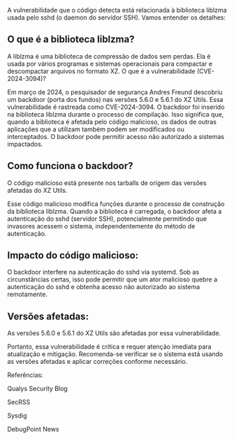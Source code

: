 A vulnerabilidade que o código detecta está relacionada à biblioteca liblzma usada pelo sshd (o daemon do servidor SSH). Vamos entender os detalhes:

## O que é a biblioteca liblzma?
A liblzma é uma biblioteca de compressão de dados sem perdas. Ela é usada por vários programas e sistemas operacionais para compactar e descompactar arquivos no formato XZ.
O que é a vulnerabilidade (CVE-2024-3094)?

Em março de 2024, o pesquisador de segurança Andres Freund descobriu um backdoor (porta dos fundos) nas versões 5.6.0 e 5.6.1 do XZ Utils. Essa vulnerabilidade é rastreada como CVE-2024-3094.
O backdoor foi inserido na biblioteca liblzma durante o processo de compilação. Isso significa que, quando a biblioteca é afetada pelo código malicioso, os dados de outras aplicações que a utilizam também podem ser modificados ou interceptados.
O backdoor pode permitir acesso não autorizado a sistemas impactados.
## Como funciona o backdoor?
O código malicioso está presente nos tarballs de origem das versões afetadas do XZ Utils.

Esse código malicioso modifica funções durante o processo de construção da biblioteca liblzma.
Quando a biblioteca é carregada, o backdoor afeta a autenticação do sshd (servidor SSH), potencialmente permitindo que invasores acessem o sistema, independentemente do método de autenticação.

## Impacto do código malicioso:
O backdoor interfere na autenticação do sshd via systemd. Sob as circunstâncias certas, isso pode permitir que um ator malicioso quebre a autenticação do sshd e obtenha acesso não autorizado ao sistema remotamente.
## Versões afetadas:

As versões 5.6.0 e 5.6.1 do XZ Utils são afetadas por essa vulnerabilidade.

Portanto, essa vulnerabilidade é crítica e requer atenção imediata para atualização e mitigação. Recomenda-se verificar se o sistema está usando as versões afetadas e aplicar correções conforme necessário.

Referências:

Qualys Security Blog

SecRSS

Sysdig

DebugPoint News
